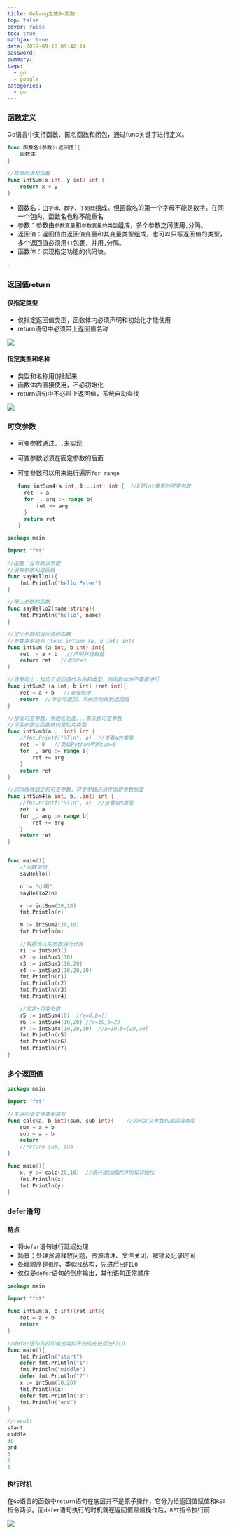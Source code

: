 ```yaml
---
title: Golang之旅9-函数
top: false
cover: false
toc: true
mathjax: true
date: 2019-09-18 09:42:14
password:
summary:
tags: 
  - go
  - google
categories:
  - go
---
```


### 函数定义

Go语言中支持函数、匿名函数和闭包，通过func关键字进行定义。

```go
func 函数名(参数)(返回值){
    函数体
}

//简单的求和函数
func intSum(x int, y int) int {
	return x + y
}
```

- 函数名：由`字母、数字、下划线`组成。但函数名的第一个字母不能是数字。在同一个包内，函数名也称不能重名
- 参数：参数由`参数变量`和`参数变量的类型`组成，多个参数之间使用`,`分隔。
- 返回值：返回值由返回值变量和其变量类型组成，也可以只写返回值的类型，多个返回值必须用`()`包裹，并用`,`分隔。
- 函数体：实现指定功能的代码块。

·

### 返回值return

#### 仅指定类型

- 仅指定返回值类型，函数体内必须声明和初始化才能使用
- return语句中必须带上返回值名称

![](https://s2.ax1x.com/2019/09/18/nTudbt.png)

#### 指定类型和名称

- 类型和名称用()括起来
- 函数体内直接使用，不必初始化
- return语句中不必带上返回值，系统自动查找

![](https://s2.ax1x.com/2019/09/18/nTKpGD.png)

### 可变参数

- 可变参数通过`...`来实现

- 可变参数必须在固定参数的后面

- 可变参数可以用来进行遍历`for range`

  ```go
  func intSum4(a int, b...int) int {  //b是int类型的可变参数
  	ret := a
  	for _, arg := range b{
  		ret += arg
  	}
  	return ret
  }
  ```

  

```go
package main

import "fmt"

//函数：没有默认参数
//没有参数和返回值
func sayHello(){
	fmt.Println("hello Peter")
}

//带上参数的函数
func sayHello2(name string){
	fmt.Println("hello", name)
}

//定义参数和返回值的函数
//参数类型简写：func intSum (a, b int) int{ 
func intSum (a int, b int) int{
	ret := a + b   //声明并且赋值
	return ret   //返回ret
}

//效果同上：指定了返回值的名称和类型，则函数体内不需要进行
func intSum2 (a int, b int) (ret int){
	ret = a + b   //直接使用
	return  //不必写返回，系统自动找到返回值
}

//接收可变参数，参数名后面...表示是可变参数
//可变参数在函数体内是切片类型
func intSum3(a ...int) int {
	//fmt.Printf("%T\n", a)  //查看a的类型
	ret := 0   //类似Python中的sum=0
	for _, arg := range a{
		ret += arg
	}
	return ret
}

//同时接收固定和可变参数，可变参数必须在固定参数后面
func intSum4(a int, b...int) int {
	//fmt.Printf("%T\n", a)  //查看a的类型
	ret := a
	for _, arg := range b{
		ret += arg
	}
	return ret
}


func main(){
	//函数调用
	sayHello()

	n := "小明"
	sayHello2(n)

	r := intSum(20,10)
	fmt.Println(r)

	m := intSum2(20,10)
	fmt.Println(m)

	//根据传入的参数进行计算
	r1 := intSum3()
	r2 := intSum3(10)
	r3 := intSum3(10,20)
	r4 := intSum3(10,20,30)
	fmt.Println(r1)
	fmt.Println(r2)
	fmt.Println(r3)
	fmt.Println(r4)

	//固定+可变参数
	r5 := intSum4(0)  //a=0,b=[]
	r6 := intSum4(10,20) //a=10,b=20
	r7 := intSum4(10,20,30)  //a=10,b=[20,30]
	fmt.Println(r5)
	fmt.Println(r6)
	fmt.Println(r7)
}
```



### 多个返回值

```go
package main

import "fmt"

//多返回值支持类型简写
func calc(a, b int)(sum, sub int){    //同时定义参数和返回值类型
	sum = a + b
	sub = a - b
	return
	//return sum, sub
}

func main(){
	x, y := calc(20,10)  //进行返回值的声明和初始化
	fmt.Println(x)
	fmt.Println(y)
}
```



### defer语句

#### 特点

- 将`defer`语句进行延迟处理
- 场景：处理资源释放问题，资源清理、文件关闭、解锁及记录时间
- 处理顺序是`倒序`，类似`栈`结构，先进后出`FILO`
- 仅仅是`defer`语句的倒序输出，其他语句正常顺序

```go
package main

import "fmt"

func intSum(a, b int)(ret int){
	ret = a + b
	return
}

//defer语句的打印输出类似于栈的先进后出FILO
func main(){
	fmt.Println("start")
	defer fmt.Println("1")
	fmt.Println("middle")
	defer fmt.Println("2")
	x := intSum(10,20)
	fmt.Println(x)
	defer fmt.Println("3")
	fmt.Println("end")
}

//result
start
middle
30
end
3
2
1
```

#### 执行时机

在`Go`语言的函数中`return`语句在底层并不是原子操作，它分为给返回值赋值和`RET`指令两步。而`defer`语句执行的时机就在返回值赋值操作后，`RET`指令执行前

![](https://www.liwenzhou.com/images/Go/func/defer.png)